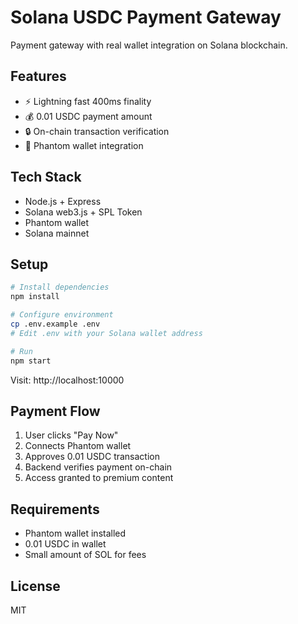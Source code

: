 # Solana USDC Payment Gateway

Payment gateway with real wallet integration on Solana blockchain.

## Features

- ⚡ Lightning fast 400ms finality
- 💰 0.01 USDC payment amount
- 🔒 On-chain transaction verification
- 💎 Phantom wallet integration

## Tech Stack

- Node.js + Express
- Solana web3.js + SPL Token
- Phantom wallet
- Solana mainnet

## Setup

```bash
# Install dependencies
npm install

# Configure environment
cp .env.example .env
# Edit .env with your Solana wallet address

# Run
npm start
```

Visit: http://localhost:10000

## Payment Flow

1. User clicks "Pay Now"
2. Connects Phantom wallet
3. Approves 0.01 USDC transaction
4. Backend verifies payment on-chain
5. Access granted to premium content

## Requirements

- Phantom wallet installed
- 0.01 USDC in wallet
- Small amount of SOL for fees

## License

MIT
